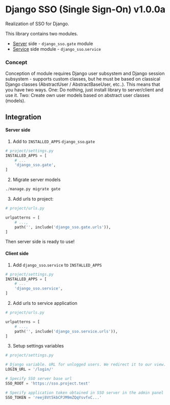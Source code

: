 # Django SSO (Single Sign-On) v1.0.0a

Realization of SSO for Django. 

This library contains two modules.

- <u>Server</u> side - `django_sso.gate` module
- <u>Service</u> side module - `django_sso`.`service`



### Concept

Conception of module requires Django user subsystem and Django session subsystem - supports custom classes, but he must be based on classical Django classes (AbstractUser / AbstractBaseUser, etc..). This means that you have two ways. One: Do nothing, just install library to server/client and use it. Two: Create own user models based on abstract user classes (models).



## Integration

#### Server side

1) Add to `INSTALLED_APPS` `django_sso`.`gate`

```python
# project/settings.py
INSTALLED_APPS = [
    # ...
    'django_sso.gate',
]
```



2) Migrate server models

```python
./manage.py migrate gate
```



3) Add urls to project:

```python
# project/urls.py

urlpatterns = [
	# ...,
	path('', include('django_sso.gate.urls')),
]
```



Then server side is ready to use!

#### Client side

1) Add `django_sso`.`service` to `INSTALLED_APPS` 

```python
# project/settings.py
INSTALLED_APPS = [
    # ...
    'django_sso.service',
]
```



2) Add urls to service application

```python
# project/urls.py

urlpatterns = [
    # ...,
    path('', include('django_sso.service.urls')),    
]
```



3) Setup settings variables

```python
# project/settings.py

# Django variable. URL for unlogged users. We redirect it to our view.
LOGIN_URL = '/login/'

# Specify SSO server base url
SSO_ROOT = 'https://sso.project.test'

# Specify application token obtained in SSO server in the admin panel
SSO_TOKEN = 'reej8Vt5kbCPJM9mZQqYsvfxC...'
```


